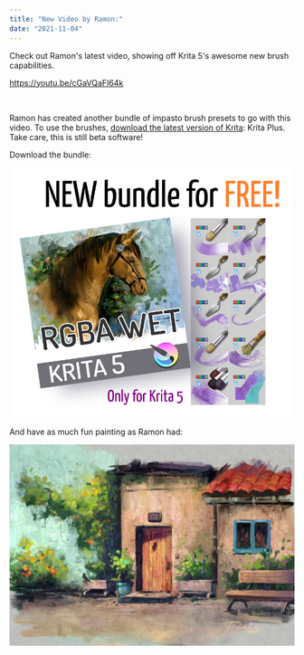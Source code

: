 ```yaml
---
title: "New Video by Ramon:"
date: "2021-11-04"
---
```


Check out Ramon's latest video, showing off Krita 5's awesome new brush capabilities.

https://youtu.be/cGaVQaFI64k

 

Ramon has created another bundle of impasto brush presets to go with this video. To use the brushes, [download the latest version of Krita](/download/krita-desktop/): Krita Plus. Take care, this is still beta software!

Download the bundle:

[![A new bundle for Krita 5](../images/promo-RGBA-wet.png)](https://files.kde.org/krita/extras/RGBA-WET.bundle)

And have as much fun painting as Ramon had:

[![A painting done with the new brushes](../images/Old-House-3-1024x724.jpg)](../images/Old-House-3-scaled.jpg)
